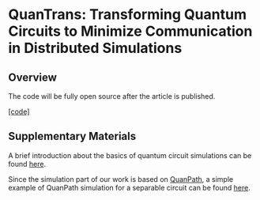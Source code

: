 # QuanTrans: Transforming Quantum Circuits to Minimize Communication in Distributed Simulations

## Overview

The code will be fully open source after the article is published. 

[[code]]()

## Supplementary Materials

A brief introduction about the basics of quantum circuit simulations can be found [here](). 

Since the simulation part of our work is based on [QuanPath](https://doi.org/10.1007/s11128-023-04192-x), a simple example of QuanPath simulation for a separable circuit can be found [here]().
